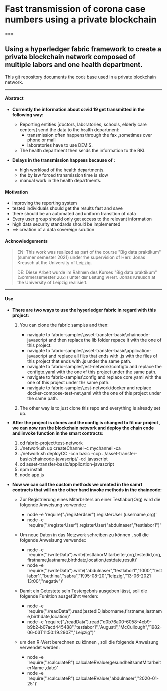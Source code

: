 # Fast transmission of corona case numbers using a private blockchain 
===
## Using a hyperledger fabric framework to create a private blockchain network composed of multiple labors and one health department.

This git repository documents the code base used in a private blockchain network.
___
#### Abstract
* <b> Currently the information about covid 19 get transmitted in the following way: </b>  

  * Reporting entities [doctors, laboratories, schools, elderly care centers] send the data to the health department: 
      * transmission often happens through the fax ,sometimes over phone or mail 
      * laboratories have to use DEMIS.
  * The health department then sends the information to the RKI.

* <b> Delays in the transmission happens because of : </b> 

  * high workload of the health departments.
  * the by law forced transmission time is slow
  * manual work in the health departments.


#### Motivation    

* improving the reporting system
* tested individuals should get the results fast and save
* there should be an automated and uniform transition of data
* Every user group should only get access to the relevant information
* high data security standards should be implemented
* ==> creation of a data sovereign solution


#### Acknowledgements
>EN: This work was realized as part of the course "Big data praktikum" (summer semester 2021) under the supervision of Herr. Jonas  Kreusch at the University of Leipzig.
>
>DE: Diese Arbeit wurde im Rahmen des Kurses "Big data praktikum" (Sommersemester 2021) unter der Leitung vHerr. Jonas  Kreusch at the University of Leipzig realisiert.
___

#### Use

* <b>  There are two ways to use the hyperledger fabric in regard with this project: </b> 

  1) You can clone the fabric samples and then:
   
      * navigate to  fabric-samples\asset-transfer-basic\chaincode-javascript and then replace the lib folder repace it with the one of this project.
      * navigate to  fabric-samples\asset-transfer-basic\application-javascript and replace all files that ends with .js with the files of this project that ends with .js under the same path.
      * navigate to fabric-samples\test-network\configtx and replace the configtx.yaml with the one of this project under the same path.
      * navigate to fabric-samples\config and replace core.yaml with the one of this project under the same path.
      * navigate to fabric-samples\test-network\docker and replace docker-compose-test-net.yaml with the one of this project under the same path.


  2) The other way is to just clone this repo and everything is already set up.


* <b>  After the project is clones and the config is changed to fit our project , we can now run the blockchain network and deploy the chain code and invoke function in the smart contracts: </b> 
  
    1) cd fabric-project/test-network
    2) ./network.sh up createChannel -c mychannel -ca
    3) ./network.sh deployCC -ccn basic -ccp ../asset-transfer-basic/chaincode-javascript/ -ccl javascript
    4) cd asset-transfer-basic/application-javascript
    5) npm install
    6) node app.js
    
* <b>  Now we can call the custom methods we created in the samrt contracts that will on the other hand invoke methods in the chaincode: </b> 
  
    * Zur Registrierung eines Mitarbeiters an einer Testlabor(Org) wird die folgende Anweisung verwendet:
        * node -e 'require("./registerUser").registerUser (username,org)'
        * node -e 'require("./registerUser").registerUser("abdulnaser","testlabor1")'
         
    * Um neue Daten in das Netzwerk schreiben zu können , soll die folgende Anweisung verwendet:
        * node -e 'require("./writeData").write(testlaborMitarbeiter,org,testedid,org,firstname,lastname,birthdate,location,testdate,result)'
        * node -e 'require("./writeData").write("abdulnaser","testlabor1","1000","testlabor1","buthina","sabra","1995-08-20","leipzig","13-06-2021 13:00","negativ")'
         
    * Damit ein Getestete sein Testergebnis ausgeben lässt, soll die folgende Funktion ausgeführt werden:
         * node -e 'require("./readData").read(testedID,laborname,firstname,lastname,birthdate,location)'
         * node -e 'require("./readData").read("d0b76a00-6058-4cb9-b9b2-b07acd445488","testlabor1","Augusti","McCullough","1982-06-03T11:50:19.290Z","Leipzig")'
          
    *  um den R-Wert berechnen zu können , soll die folgende Anweisung verwendet werden:
         * node -e 'require("./calculateR").calculateRValue(gesundheitsamtMitarbeiterName ,date)'
         * node -e 'require("./calculateR").calculateRValue("abdulnaser","2020-01-25")' 
       
 





